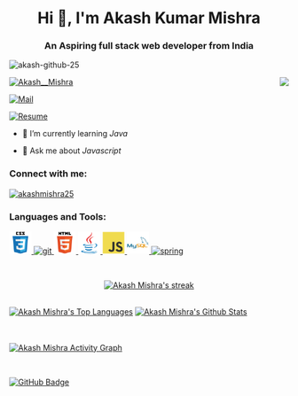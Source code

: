 <h1 align="center">Hi 👋, I'm Akash Kumar Mishra</h1>
<h3 align="center">An Aspiring full stack web developer from India</h3>

<p align="left"> <img src="https://komarev.com/ghpvc/?username=akash-github-25&label=Profile%20views&color=0e75b6&style=flat" alt="akash-github-25" /> </p>
<img style="height: 300px;"  align="right" src="https://c.tenor.com/2uyENRmiUt0AAAAM/coding.gif"></img>

<p align="left"> <a href="https://akash-github-25.github.io/" target="blank"><img src="https://img.shields.io/badge/Portfolio_-000?style=for-the-badge&logo=ko-fi&logoColor=blue" alt="Akash__Mishra" /></a> </p>

<p align="left"> <a href="mailto:akash.mishra.ayush.25@gmail.com" target="blank"><img src="https://img.shields.io/badge/Reach_to_me_via_Mail_-000?style=for-the-badge&logo=gmail&logoColor=gold" alt="Mail" /></a> </p>

<p align="left"> <a href="https://drive.google.com/file/d/1wpB4xqCoIRlumqVN95RXQl6OEbWncXKe/view?usp=sharing" target="blank"><img src="https://img.shields.io/badge/Resume_-000?style=for-the-badge&logo=files&logoColor=yellow" alt="Resume" /></a> </p>

- 🌱 I’m currently learning *Java*

- 💬 Ask me about *Javascript*

<h3 align="left">Connect with me:</h3>
<p align="left">
<a href="https://linkedin.com/in/akashmishra25" target="blank"><img align="center" src="https://raw.githubusercontent.com/rahuldkjain/github-profile-readme-generator/master/src/images/icons/Social/linked-in-alt.svg" alt="akashmishra25" height="30" width="40" /></a>
</p>

<h3 align="left">Languages and Tools:</h3>
<p align="left"> <a href="https://www.w3schools.com/css/" target="_blank" rel="noreferrer"> <img src="https://raw.githubusercontent.com/devicons/devicon/master/icons/css3/css3-original-wordmark.svg" alt="css3" width="40" height="40"/> </a>  <a href="https://git-scm.com/" target="_blank" rel="noreferrer"> <img src="https://www.vectorlogo.zone/logos/git-scm/git-scm-icon.svg" alt="git" width="40" height="40"/> </a> <a href="https://www.w3.org/html/" target="_blank" rel="noreferrer"> <img src="https://raw.githubusercontent.com/devicons/devicon/master/icons/html5/html5-original-wordmark.svg" alt="html5" width="40" height="40"/> </a> <a href="https://www.java.com" target="_blank" rel="noreferrer"> <img src="https://raw.githubusercontent.com/devicons/devicon/master/icons/java/java-original.svg" alt="java" width="40" height="40"/> </a> <a href="https://developer.mozilla.org/en-US/docs/Web/JavaScript" target="_blank" rel="noreferrer"> <img src="https://raw.githubusercontent.com/devicons/devicon/master/icons/javascript/javascript-original.svg" alt="javascript" width="40" height="40"/> </a>  <a href="https://www.mysql.com/" target="_blank" rel="noreferrer"> <img src="https://raw.githubusercontent.com/devicons/devicon/master/icons/mysql/mysql-original-wordmark.svg" alt="mysql" width="40" height="40"/> </a> <a href="https://spring.io/" target="_blank" rel="noreferrer"> <img src="https://www.vectorlogo.zone/logos/springio/springio-icon.svg" alt="spring" width="40" height="40"/> </a> </p>

<br>
<p align="center">
    <a href="https://github.com/akash-github-25/github-readme-streak-stats">
        <img title="🔥 Get streak stats for your profile at git.io/streak-stats" alt="Akash Mishra's streak" src="https://github-readme-streak-stats.herokuapp.com/?user=akash-github-25&theme=black-ice&hide_border=true&stroke=0000&background=060A0CD0"/>
    </a>
</p>
 <br/> <div>
    <a  href="https://github.com/akash-github-25/github-readme-stats"><img alt="Akash Mishra's Top Languages" src="https://github-readme-stats.vercel.app/api/top-langs/?username=akash-github-25&langs_count=8&count_private=true&layout=compact&theme=react&hide_border=true&bg_color=0D1117" /></a>
    <a href="https://github.com/akash-github-25/github-readme-stats"><img alt="Akash Mishra's Github Stats" src="https://github-readme-stats.vercel.app/api?username=akash-github-25&show_icons=true&count_private=true&theme=react&hide_border=true&bg_color=0D1117" /></a></div>
   
 
  <br/>

<br/>

<a href="https://github.com/akash-github-25/github-readme-activity-graph"><img alt="Akash Mishra Activity Graph" src="https://activity-graph.herokuapp.com/graph?username=akash-github-25&bg_color=0D1117&color=5BCDEC&line=5BCDEC&point=FFFFFF&hide_border=true" /></a>

<br/>

<a align="right" href="https://github.com/akash-github-25?tab=followers"><img src="https://img.shields.io/github/followers/akash-github-25?label=Followers&style=social" alt="GitHub Badge"></a>
